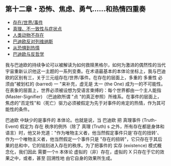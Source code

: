## 第十二章・恐怖、焦虑、勇气......和热情四重奏

- [存在/世界/事件](00.md)
- [真理、不一致性与症状点](01.md)
- [人类动物不存在](02.md)
- [巴迪欧反对列维纳斯](03.md)
- [从恐惧到热情](04.md)
- [巴迪欧与反哲学](05.md)

我与巴迪欧的持续争论可以被解读为如何救赎黑格尔，如何为激进的偶然性的当代宇宙重新认识他这一主题的一系列变奏。在术语最基本的本体论坐标上，我与巴迪欧的区别有三，关于三元组存在/世界/事件。在存在的层面上，多重的 多重性 必须由"被划杠的 (barred) 一 "来补充，虚无是 太一 (the One) 成为一的不可能性。在表象的层面上，世界必须被设想为受语言束缚的：每个世界都由一个主人能指 (Master-Signifier) （巴迪欧所谓 "点 "的真正参照）所维系。在事件的层面上，焦虑的"否定性"和（死亡）驱力必须被假定为先于对事件的肯定的热情，作为其可能性的条件。

巴迪欧 中缺少的是事件的 本体论。也就是说，当 巴迪欧 把 真理事件 (Truth-Event) 假定为 存在 秩序的例外（除了 真理 (Truth) s 之外，所有存在都是身体和语言）时，他又补充道："作为唯物主义者，他当然假定事件只是'存在的扭转'、作为一个唯物主义者，他当然假定一个事件只是 "存在的扭转"，它只存在于其后果的总和中，它的铭刻进入存在的秩序。为了把事件的 实存 (existence) 模式概念化，我们因此 需要一个n 本体论 虚拟的（非）存在，虚拟的 X 只存在于它的效果之中，或者，甚至 回溯性地 由它自身的效果所生成。
